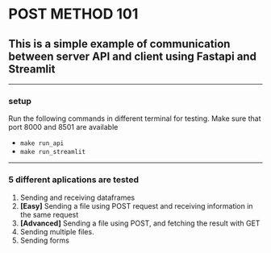 # POST METHOD 101
## This is a simple example of communication between server API and client using **Fastapi** and **Streamlit**

---
### setup
Run the following commands in different terminal for testing.
Make sure that port 8000 and 8501 are available
- `make run_api`
- `make run_streamlit`

---
### 5 different aplications are tested
1. Sending and receiving dataframes
3. **[Easy]** Sending a file using POST request and receiving information in the same request
4. **[Advanced]** Sending a file using POST, and fetching the result with GET
5. Sending multiple files.
6. Sending forms

